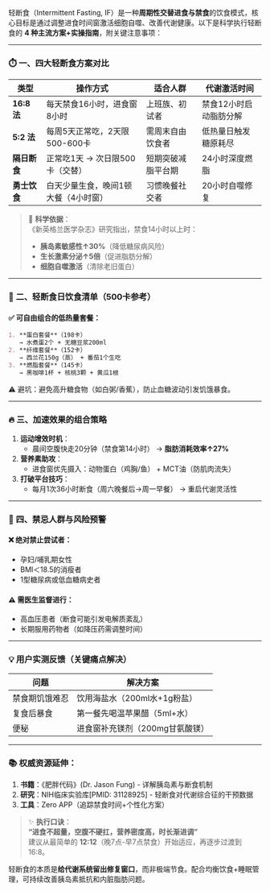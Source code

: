 轻断食（Intermittent Fasting, IF）是一种**周期性交替进食与禁食**的饮食模式，核心目标是通过调整进食时间窗激活细胞自噬、改善代谢健康。以下是科学执行轻断食的 **4 种主流方案+实操指南**，附关键注意事项：

---

### ⏱️ **一、四大轻断食方案对比**
| **类型**       | **操作方式**                     | **适合人群**              | **代谢激活时间** |
|----------------|----------------------------------|---------------------------|------------------|
| **16:8 法**    | 每天禁食16小时，进食窗8小时      | 上班族、初试者            | 禁食12小时启动脂肪分解 |
| **5:2 法**     | 每周5天正常吃，2天限500-600卡    | 需周末自由饮食者          | 低热量日触发糖原耗尽 |
| **隔日断食**   | 正常吃1天 → 次日限500卡（交替）  | 短期突破减脂平台期        | 24小时深度燃脂   |
| **勇士饮食**   | 白天少量生食，晚间1顿大餐（4小时窗）| 习惯晚餐社交者          | 20小时自噬修复   |

> 🔬 **科学依据**：  
> 《新英格兰医学杂志》研究指出，禁食14小时以上时：  
> - **胰岛素敏感性↑30%**（降低糖尿病风险）  
> - **生长激素分泌↑5倍**（促进脂肪分解）  
> - **细胞自噬激活**（清除老旧蛋白）

---

### 🥗 **二、轻断食日饮食清单（500卡参考）**
#### ✅ 可自由组合的低热量套餐：
```markdown
1. **蛋白套餐**（198卡）  
   → 水煮蛋2个 + 无糖豆浆200ml  
2. **纤维套餐**（152卡）  
   → 西兰花150g（蒸） + 番茄1个生吃  
3. **燃脂套餐**（145卡）  
   → 黑咖啡1杯 + 核桃3颗 + 黄瓜1根  
```
⚠️ 避坑：避免高升糖食物（如白粥/香蕉），防止血糖波动引发饥饿暴食。

---

### 🔥 **三、加速效果的组合策略**
1. **运动增效时机**：  
   - 晨间空腹快走20分钟（禁食第14小时） → **脂肪消耗效率↑27%**  
2. **营养素助攻**：  
   - 进食窗优先摄入：动物蛋白（鸡胸/鱼） + MCT油（防肌肉流失）  
3. **打破平台技巧**：  
   - 每月1次36小时断食（周六晚餐后→周一早餐） → 重启代谢灵活性  

---

### 🚫 **四、禁忌人群与风险预警**
#### ❌ 绝对禁止尝试者：
- 孕妇/哺乳期女性  
- BMI＜18.5的消瘦者  
- 1型糖尿病或低血糖病史者  
#### ⚠️ 需医生监督进行：
- 高血压患者（断食可能引发电解质紊乱）  
- 长期服用药物者（如降压药需调整时间）  

---

### 💡 **用户实测反馈（关键痛点解决）**
| **问题**                | **解决方案**                     |
|-------------------------|----------------------------------|
| 禁食期饥饿难忍          | 饮用海盐水（200ml水+1g粉盐）    |
| 复食后暴食              | 第一餐先喝温苹果醋（5ml+水）    |
| 便秘                   | 进食窗补充镁剂（200mg甘氨酸镁） |

---

### 📚 权威资源延伸：
1. **书籍**：《肥胖代码》(Dr. Jason Fung) - 详解胰岛素与断食机制  
2. **研究**：NIH临床实验库[PMID: 31128925] - 轻断食对代谢综合征的干预数据  
3. **工具**：Zero APP（追踪禁食时间+个性化方案）  

> ✨ **执行口诀**：  
> **“进食不超量，空腹不硬扛，营养密度高，时长渐进调”**  
> 建议从最简单的 **12:12**（晚7点-早7点禁食）开始适应，再逐步过渡到16:8。

轻断食的本质是**给代谢系统留出修复窗口**，而非极端节食。配合均衡饮食+睡眠管理，可持续改善胰岛素抵抗和内脏脂肪问题。